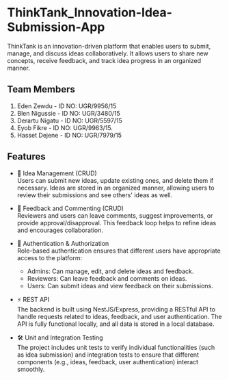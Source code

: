 # ThinkTank_Innovation-Idea-Submission-App
ThinkTank is an innovation-driven platform that enables users to submit, manage, and discuss ideas collaboratively. It allows users to share new concepts, receive feedback, and track idea progress in an organized manner.
## Team Members
1. Eden Zewdu - ID NO: UGR/9956/15
2. Blen Nigussie - ID NO: UGR/3480/15
3. Derartu Nigatu - ID NO: UGR/5597/15
4. Eyob Fikre - ID NO: UGR/9963/15.
5. Hasset Dejene - ID NO: UGR/7979/15
## Features

- 📝 Idea Management (CRUD)  
  Users can submit new ideas, update existing ones, and delete them if necessary. Ideas are stored in an organized manner, allowing users to review their submissions and see others' ideas as well.

- 💬 Feedback and Commenting (CRUD)  
  Reviewers and users can leave comments, suggest improvements, or provide approval/disapproval. This feedback loop helps to refine ideas and encourages collaboration.

- 🔐 Authentication & Authorization  
  Role-based authentication ensures that different users have appropriate access to the platform:  
  - Admins: Can manage, edit, and delete ideas and feedback.  
  - Reviewers: Can leave feedback and comments on ideas.  
  - Users: Can submit ideas and view feedback on their submissions.

- ⚡️ REST API  
  The backend is built using NestJS/Express, providing a RESTful API to handle requests related to ideas, feedback, and user authentication. The API is fully functional locally, and all data is stored in a local database.

- 🛠 Unit and Integration Testing  
  The project includes unit tests to verify individual functionalities (such as idea submission) and integration tests to ensure that different components (e.g., ideas, feedback, user authentication) interact smoothly.
